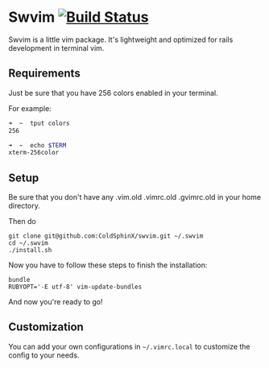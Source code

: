 # Swvim [![Build Status](https://secure.travis-ci.org/SweeD/swvim.png)](http://travis-ci.org/SweeD/swvim)

Swvim is a little vim package. It's lightweight and optimized for rails development in terminal vim.

## Requirements

Just be sure that you have 256 colors enabled in your terminal.

For example:

```bash
➜  ~  tput colors
256

➜  ~  echo $TERM
xterm-256color
```

## Setup

Be sure that you don't have any .vim.old .vimrc.old .gvimrc.old in your
home directory.

Then do

    git clone git@github.com:ColdSphinX/swvim.git ~/.swvim
    cd ~/.swvim
    ./install.sh

Now you have to follow these steps to finish the installation:

    bundle
    RUBYOPT='-E utf-8' vim-update-bundles

And now you're ready to go!


## Customization

You can add your own configurations in `~/.vimrc.local` to customize the config to your needs.
